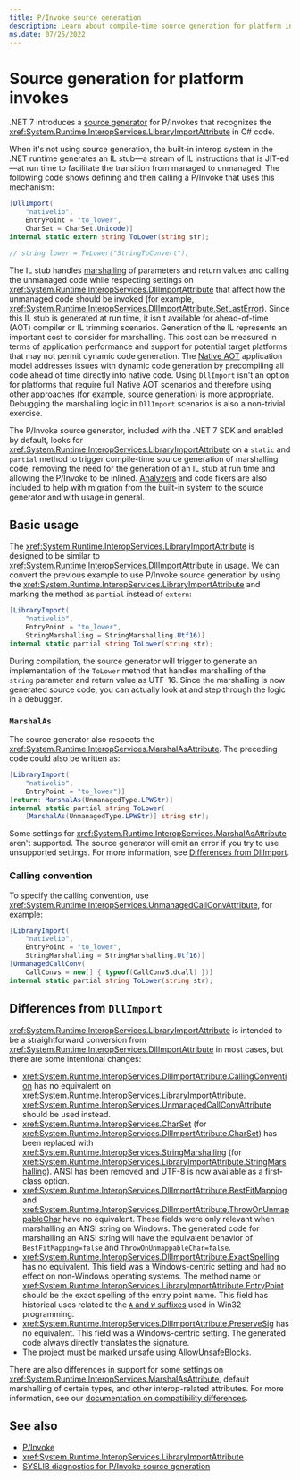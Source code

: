 ```yaml
---
title: P/Invoke source generation
description: Learn about compile-time source generation for platform invokes in .NET.
ms.date: 07/25/2022
---
```


# Source generation for platform invokes

.NET 7 introduces a [source generator](../../csharp/roslyn-sdk/index.md#source-generators) for P/Invokes that recognizes the <xref:System.Runtime.InteropServices.LibraryImportAttribute> in C# code.

When it's not using source generation, the built-in interop system in the .NET runtime generates an IL stub&mdash;a stream of IL instructions that is JIT-ed&mdash;at run time to facilitate the transition from managed to unmanaged. The following code shows defining and then calling a P/Invoke that uses this mechanism:

```csharp
[DllImport(
    "nativelib",
    EntryPoint = "to_lower",
    CharSet = CharSet.Unicode)]
internal static extern string ToLower(string str);

// string lower = ToLower("StringToConvert");
```

The IL stub handles [marshalling](type-marshalling.md) of parameters and return values and calling the unmanaged code while respecting settings on <xref:System.Runtime.InteropServices.DllImportAttribute> that affect how the unmanaged code should be invoked (for example, <xref:System.Runtime.InteropServices.DllImportAttribute.SetLastError>). Since this IL stub is generated at run time, it isn't available for ahead-of-time (AOT) compiler or IL trimming scenarios. Generation of the IL represents an important cost to consider for marshalling. This cost can be measured in terms of application performance and support for potential target platforms that may not permit dynamic code generation. The [Native AOT](../../core/deploying/native-aot/index.md) application model addresses issues with dynamic code generation by precompiling all code ahead of time directly into native code. Using `DllImport` isn't an option for platforms that require full Native AOT scenarios and therefore using other approaches (for example, source generation) is more appropriate. Debugging the marshalling logic in `DllImport` scenarios is also a non-trivial exercise.

The P/Invoke source generator, included with the .NET 7 SDK and enabled by default, looks for <xref:System.Runtime.InteropServices.LibraryImportAttribute> on a `static` and `partial` method to trigger compile-time source generation of marshalling code, removing the need for the generation of an IL stub at run time and allowing the P/Invoke to be inlined. [Analyzers](../../fundamentals/syslib-diagnostics/syslib1050-1069.md) and code fixers are also included to help with migration from the built-in system to the source generator and with usage in general.

## Basic usage

The <xref:System.Runtime.InteropServices.LibraryImportAttribute> is designed to be similar to <xref:System.Runtime.InteropServices.DllImportAttribute> in usage. We can convert the previous example to use P/Invoke source generation by using the <xref:System.Runtime.InteropServices.LibraryImportAttribute> and marking the method as `partial` instead of `extern`:

```csharp
[LibraryImport(
    "nativelib",
    EntryPoint = "to_lower",
    StringMarshalling = StringMarshalling.Utf16)]
internal static partial string ToLower(string str);
```

During compilation, the source generator will trigger to generate an implementation of the `ToLower` method that handles marshalling of the `string` parameter and return value as UTF-16. Since the marshalling is now generated source code, you can actually look at and step through the logic in a debugger.

### `MarshalAs`

The source generator also respects the <xref:System.Runtime.InteropServices.MarshalAsAttribute>. The preceding code could also be written as:

```csharp
[LibraryImport(
    "nativelib",
    EntryPoint = "to_lower")]
[return: MarshalAs(UnmanagedType.LPWStr)]
internal static partial string ToLower(
    [MarshalAs(UnmanagedType.LPWStr)] string str);
```

Some settings for <xref:System.Runtime.InteropServices.MarshalAsAttribute> aren't supported. The source generator will emit an error if you try to use unsupported settings. For more information, see [Differences from DllImport](#differences-from-dllimport).

### Calling convention

To specify the calling convention, use <xref:System.Runtime.InteropServices.UnmanagedCallConvAttribute>, for example:

```csharp
[LibraryImport(
    "nativelib",
    EntryPoint = "to_lower",
    StringMarshalling = StringMarshalling.Utf16)]
[UnmanagedCallConv(
    CallConvs = new[] { typeof(CallConvStdcall) })]
internal static partial string ToLower(string str);
```

## Differences from `DllImport`

<xref:System.Runtime.InteropServices.LibraryImportAttribute> is intended to be a straightforward conversion from <xref:System.Runtime.InteropServices.DllImportAttribute> in most cases, but there are some intentional changes:

- <xref:System.Runtime.InteropServices.DllImportAttribute.CallingConvention> has no equivalent on <xref:System.Runtime.InteropServices.LibraryImportAttribute>. <xref:System.Runtime.InteropServices.UnmanagedCallConvAttribute> should be used instead.
- <xref:System.Runtime.InteropServices.CharSet> (for <xref:System.Runtime.InteropServices.DllImportAttribute.CharSet>) has been replaced with <xref:System.Runtime.InteropServices.StringMarshalling> (for <xref:System.Runtime.InteropServices.LibraryImportAttribute.StringMarshalling>). ANSI has been removed and UTF-8 is now available as a first-class option.
- <xref:System.Runtime.InteropServices.DllImportAttribute.BestFitMapping> and <xref:System.Runtime.InteropServices.DllImportAttribute.ThrowOnUnmappableChar> have no equivalent. These fields were only relevant when marshalling an ANSI string on Windows. The generated code for marshalling an ANSI string will have the equivalent behavior of `BestFitMapping=false` and `ThrowOnUnmappableChar=false`.
- <xref:System.Runtime.InteropServices.DllImportAttribute.ExactSpelling> has no equivalent. This field was a Windows-centric setting and had no effect on non-Windows operating systems. The method name or <xref:System.Runtime.InteropServices.LibraryImportAttribute.EntryPoint> should be the exact spelling of the entry point name. This field has historical uses related to the [`A` and `W` suffixes](/windows/win32/intl/unicode-in-the-windows-api) used in Win32 programming.
- <xref:System.Runtime.InteropServices.DllImportAttribute.PreserveSig> has no equivalent. This field was a Windows-centric setting. The generated code always directly translates the signature.
- The project must be marked unsafe using [AllowUnsafeBlocks](../../csharp/language-reference/compiler-options/language.md#allowunsafeblocks).

There are also differences in support for some settings on <xref:System.Runtime.InteropServices.MarshalAsAttribute>, default marshalling of certain types, and other interop-related attributes. For more information, see our [documentation on compatibility differences](https://github.com/dotnet/runtime/blob/main/docs/design/libraries/LibraryImportGenerator/Compatibility.md).

## See also

- [P/Invoke](pinvoke.md)
- <xref:System.Runtime.InteropServices.LibraryImportAttribute>
- [SYSLIB diagnostics for P/Invoke source generation](../../fundamentals/syslib-diagnostics/syslib1050-1069.md)
